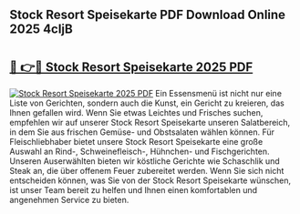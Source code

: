 ## Stock Resort Speisekarte PDF Download Online 2025 4cIjB

# <h2><a href="http://gc7qqr.nevu.top/?p=Stock+Resort+Speisekarte">🔗 👉🔴 Stock Resort Speisekarte 2025 PDF</a></h2>

[![Stock Resort Speisekarte 2025 PDF](https://i.imgur.com/dBaPXMq.png)](http://gc7qqr.nevu.top/?p=Stock+Resort+Speisekarte)
Ein Essensmenü ist nicht nur eine Liste von Gerichten, sondern auch die Kunst, ein Gericht zu kreieren, das Ihnen gefallen wird. Wenn Sie etwas Leichtes und Frisches suchen, empfehlen wir auf unserer Stock Resort Speisekarte unseren Salatbereich, in dem Sie aus frischen Gemüse- und Obstsalaten wählen können. Für Fleischliebhaber bietet unsere Stock Resort Speisekarte eine große Auswahl an Rind-, Schweinefleisch-, Hühnchen- und Fischgerichten. Unseren Auserwählten bieten wir köstliche Gerichte wie Schaschlik und Steak an, die über offenem Feuer zubereitet werden. Wenn Sie sich nicht entscheiden können, was Sie von der Stock Resort Speisekarte wünschen, ist unser Team bereit zu helfen und Ihnen einen komfortablen und angenehmen Service zu bieten.
